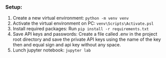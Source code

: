 ### Setup:
1. Create a new virtual environment: `python -m venv venv`
2. Activate the virtual environment on PC: `venv\Scripts\Activate.psl`
3. Install required packages: Run `pip install -r requirements.txt`
4. Save API keys and passwords: Create a file called .env in the project root directory
and save the private API keys using the name of the key then and equal sign and api key without any space.
5. Lunch jupyter notebook: `jupyter lab`